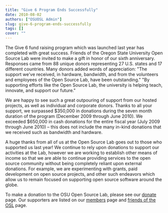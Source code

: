 ```yaml
---
title: "Give 6 Program Ends Successfully"
date: 2010-08-02
authors: ["OSUOSL Admin"]
slug: give-6-program-ends-successfully
tags: []
cover: ""
---
```


The Give 6 fund raising program which was launched last year has completed with great success. Friends of the Oregon
State University Open Source Lab were invited to make a gift in honor of our sixth anniversary. Responses came from 88
unique donors representing 27 U.S. states and 17 different countries. Many donors added words of appreciation: "The
support we've received, in hardware, bandwidth, and from the volunteers and employees of the Open Source Lab, have been
outstanding." "By supporting efforts like the Open Source Lab, the university is helping teach, innovate, and support
our future."

We are happy to see such a great outpouring of support from our hosted projects, as well as individual and corporate
donors. Thanks to all your support, we surpassed $350,000 in donations during the seven month duration of the program
(December 2009 through June 2010). We exceeded $650,000 in cash donations for the entire fiscal year (July 2009 through
June 2010) – this does not include the many in-kind donations that we received such as bandwidth and hardware.

A huge thanks from all of us at the Open Source Lab goes out to those who supported us last year! We continue to rely
upon donations to support our activities at the Lab, however we are working to establish other means of income so that
we are able to continue providing services to the open source community without being completely reliant upon external
donations. For example, we are experimenting with grants, paid development on open source projects, and other such
endeavors which allow us to remain focused on supporting open source software around the globe.

To make a donation to the OSU Open Source Lab, please see our [donate](/donate) page. Our supporters are listed on our
[members](/sponsors) page and [friends of the OSL](/friends/members) page.
